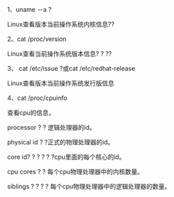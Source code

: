 1、uname －a ?

Linux查看版本当前操作系统内核信息??

2、cat /proc/version

Linux查看当前操作系统版本信息? ? ??

3、 cat /etc/issue ?或cat /etc/redhat-release

Linux查看版本当前操作系统发行版信息

4、cat /proc/cpuinfo

查看cpu的信息，

processor ? ? 逻辑处理器的id。

physical id ? ?正式的物理处理器的id。

core id? ? ? ? ? ?cpu里面的每个核心的id。

cpu cores ? ? 每个cpu物理处理器中的内核数量。

siblings ? ? ? ? 每个cpu物理处理器中的逻辑处理器的数量。
